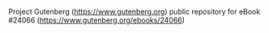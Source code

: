 Project Gutenberg (https://www.gutenberg.org) public repository for eBook #24066 (https://www.gutenberg.org/ebooks/24066)
